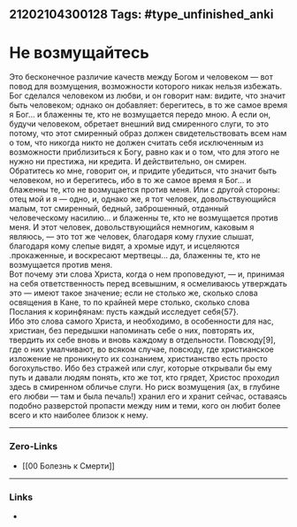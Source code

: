 21202104300128
Tags: #type_unfinished_anki 
---
# Не возмущайтесь

Это бесконечное различие качеств между Богом и человеком — вот повод для возмущения, возможности которого никак нельзя избежать. Бог сделался человеком из любви, и он говорит нам: видите, что значит быть человеком; однако он добавляет: берегитесь, в то же самое время я Бог... и блаженны те, кто не возмущается передо мною. А если он, будучи человеком, обретает внешний вид смиренного слуги, то это потому, что этот смиренный образ должен свидетельствовать всем нам о том, что никогда никто не должен считать себя исключенным из возможности приблизиться к Богу, равно как и о том, что для этого не нужно ни престижа, ни кредита. И действительно, он смирен. Обратитесь ко мне, говорит он, и придите убедиться, что значит быть человеком, но и берегитесь, ибо в то же самое время я Бог... и блаженны те, кто не возмущается против меня. Или с другой стороны: отец мой и я — одно, и, однако же, я тот человек, довольствующийся малым, тот смиренный, бедный, заброшенный, отданный человеческому насилию... и блаженны те, кто не возмущается против меня. И этот человек, довольствующийся немногим, каковым я являюсь, — это тот же человек, благодаря кому глухие слышат, благодаря кому слепые видят, а хромые идут, и исцеляются .прокаженные, и воскресают мертвецы... да, блаженны те, кто не возмущается против меня.<br>Вот почему эти слова Христа, когда о нем проповедуют, — и, принимая на себя ответственность перед всевышним, я осмеливаюсь утверждать это — имеют такое значение; если не столько же, сколько слова освящения в Кане, то по крайней мере столько, сколько слова Послания к коринфянам: пусть каждый исследует себя{57}.<br>Ибо это слова самого Христа, и необходимо, в особенности для нас, христиан, без передышки напоминать себе о них, повторять их, твердить их себе вновь и вновь каждому в отдельности. Повсюду[9], где о них умалчивают, во всяком случае, повсюду, где христианское изложение не проникнуто их сознанием, христианство есть просто богохульство. Ибо без стражей или слуг, которые открывали бы ему путь и давали людям понять, кто же тот, кто грядет, Христос проходил здесь в смиренном обличье слуги. Но риск возмущения (ах, в глубине его любви — там и была печаль!) хранил его и хранит сейчас, оставаясь подобно разверстой пропасти между ним и теми, кого он любит более всего и кто наиболее близок к нему.

---
### Zero-Links
- [[00 Болезнь к Смерти]]
---
### Links
-
